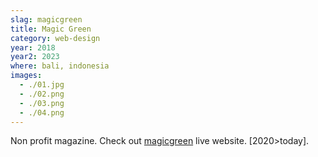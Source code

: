 ```yaml
---
slag: magicgreen
title: Magic Green
category: web-design
year: 2018
year2: 2023
where: bali, indonesia
images:
  - ./01.jpg
  - ./02.png
  - ./03.png
  - ./04.png
---
```


Non profit magazine.
Check out [magicgreen](https://magicgreen.junglestar.org?source=rokma.com) live website.
[2020>today].
